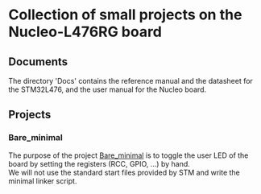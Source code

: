 # Collection of small projects on the Nucleo-L476RG board

## Documents
The directory 'Docs' contains the reference manual and the datasheet for the STM32L476, and the user manual for the Nucleo board.

## Projects
### Bare_minimal
The purpose of the project [Bare_minimal](./Bare_minimal) is to toggle the user LED of the board by setting the registers (RCC, GPIO, ...) by hand.  
We will not use the standard start files provided by STM and write the minimal linker script. 